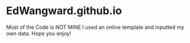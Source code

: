 # EdWangward.github.io
Most of the Code is NOT MINE
I used an online template and inputted my own data.
Hope you enjoy!
